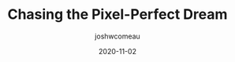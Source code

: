 ---
author: joshwcomeau
date: 2020-11-02
permalink: false
tags:
  - design
  - css
  - meta
target_url: https://www.joshwcomeau.com/css/pixel-perfection/
title: Chasing the Pixel-Perfect Dream
---